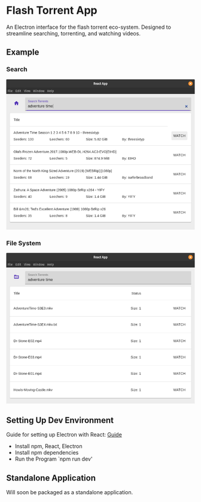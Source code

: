 # Flash Torrent App
An Electron interface for the flash torrent eco-system. Designed to streamline searching, torrenting, and watching videos.

## Example
### Search
![search](https://raw.githubusercontent.com/bcopp/flash-torrent-app/master/example-search.png)
### File System
![file-system](https://raw.githubusercontent.com/bcopp/flash-torrent-app/master/example-file-system.png)

## Setting Up Dev Environment
Guide for setting up Electron with React: [Guide](https://www.freecodecamp.org/news/building-an-electron-application-with-create-react-app-97945861647c/)

- Install npm, React, Electron
- Install npm dependencies
- Run the Program
`npm run dev'

## Standalone Application
Will soon be packaged as a standalone application.
